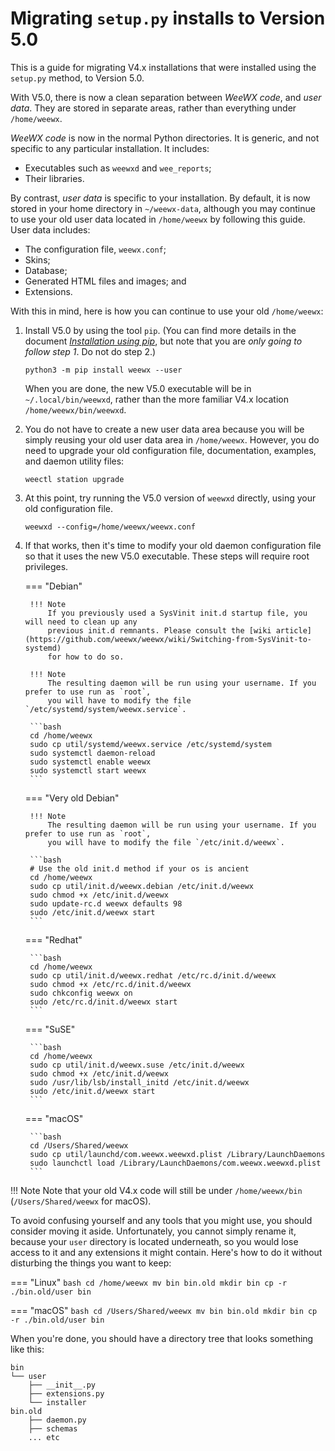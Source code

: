 # Migrating `setup.py` installs to Version 5.0

This is a guide for migrating V4.x installations that were installed using the `setup.py` method,
to Version 5.0.

With V5.0, there is now a clean separation between *WeeWX code*, and *user data*. They are stored
in
separate areas, rather than everything under `/home/weewx`.

*WeeWX code* is now in the normal Python directories. It is generic, and not specific to any
particular installation. It includes:

- Executables such as `weewxd` and `wee_reports`;
- Their libraries.

By contrast, *user data* is specific to your installation. By default, it is now stored in your
home directory in `~/weewx-data`, although you may continue to use your old user data located in
`/home/weewx` by following this guide. User data includes:

* The configuration file, `weewx.conf`;
* Skins;
* Database;
* Generated HTML files and images; and
* Extensions.

With this in mind, here is how you can continue to use your old `/home/weewx`:

1. Install V5.0 by using the tool `pip`. (You can find more details in the document 
   [_Installation using pip_](pip.md), but note that you are *only going to follow step 1*.
   Do not do step 2.)

    ```shell
    python3 -m pip install weewx --user
    ```

    When you are done, the new V5.0 executable will be in `~/.local/bin/weewxd`,
    rather than the more familiar V4.x location `/home/weewx/bin/weewxd`.

2. You do not have to create a new user data area because you will be simply reusing
   your old user data area in `/home/weewx`. However, you do need to upgrade your old configuration
   file, documentation, examples, and daemon utility files:

    ```shell
    weectl station upgrade
    ```

3. At this point, try running the V5.0 version of `weewxd` directly, using your
   old configuration file.

    ```shell
    weewxd --config=/home/weewx/weewx.conf
    ```

4. If that works, then it's time to modify your old daemon configuration file
   so that it uses the new V5.0 executable. These steps will require root privileges.

    === "Debian"

        !!! Note
            If you previously used a SysVinit init.d startup file, you will need to clean up any
            previous init.d remnants. Please consult the [wiki article](https://github.com/weewx/weewx/wiki/Switching-from-SysVinit-to-systemd)
            for how to do so.
   
        !!! Note
            The resulting daemon will be run using your username. If you prefer to use run as `root`,
            you will have to modify the file `/etc/systemd/system/weewx.service`.
   
        ```bash
        cd /home/weewx
        sudo cp util/systemd/weewx.service /etc/systemd/system
        sudo systemctl daemon-reload
        sudo systemctl enable weewx
        sudo systemctl start weewx
        ```

    === "Very old Debian"
      
        !!! Note
            The resulting daemon will be run using your username. If you prefer to use run as `root`,
            you will have to modify the file `/etc/init.d/weewx`.
      
        ```bash
        # Use the old init.d method if your os is ancient
        cd /home/weewx
        sudo cp util/init.d/weewx.debian /etc/init.d/weewx
        sudo chmod +x /etc/init.d/weewx
        sudo update-rc.d weewx defaults 98
        sudo /etc/init.d/weewx start     
        ```
      
    === "Redhat"
      
        ```bash
        cd /home/weewx
        sudo cp util/init.d/weewx.redhat /etc/rc.d/init.d/weewx
        sudo chmod +x /etc/rc.d/init.d/weewx
        sudo chkconfig weewx on
        sudo /etc/rc.d/init.d/weewx start
        ```
      
    === "SuSE"
      
        ```bash
        cd /home/weewx
        sudo cp util/init.d/weewx.suse /etc/init.d/weewx
        sudo chmod +x /etc/init.d/weewx
        sudo /usr/lib/lsb/install_initd /etc/init.d/weewx
        sudo /etc/init.d/weewx start
        ```
      
    === "macOS"
      
        ```bash
        cd /Users/Shared/weewx
        sudo cp util/launchd/com.weewx.weewxd.plist /Library/LaunchDaemons
        sudo launchctl load /Library/LaunchDaemons/com.weewx.weewxd.plist
        ```

 
!!! Note
    Note that your old V4.x code will still be under `/home/weewx/bin` (`/Users/Shared/weewx` for 
    macOS).

To avoid confusing yourself and any tools that you might use, you should consider moving it aside.
Unfortunately, you cannot simply rename it, because your `user` directory is located underneath,
so you would lose access to it and any extensions it might contain. Here's how to do it
without disturbing the things you want to keep:

=== "Linux"
    ``` bash
    cd /home/weewx
    mv bin bin.old
    mkdir bin
    cp -r ./bin.old/user bin 
    ```

=== "macOS"
    ``` bash
    cd /Users/Shared/weewx
    mv bin bin.old
    mkdir bin
    cp -r ./bin.old/user bin 
    ```

When you're done, you should have a directory tree that looks something like this:

```
bin
└── user
    ├── __init__.py
    ├── extensions.py
    └── installer
bin.old
    ├── daemon.py
    ├── schemas
    ... etc
```

